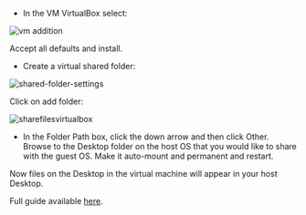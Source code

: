 - In the VM VirtualBox select:

![vm addition](https://user-images.githubusercontent.com/42873333/46498212-b10b2980-c814-11e8-93e9-212148d29372.jpg)

Accept all defaults and install.

- Create a virtual shared folder:

![shared-folder-settings](https://user-images.githubusercontent.com/42873333/46498413-4b6b6d00-c815-11e8-8a85-6369fc985ed7.png)

Click on add folder:

![sharefilesvirtualbox](https://user-images.githubusercontent.com/42873333/46498488-7e156580-c815-11e8-9878-77f8afe56656.png)

- In the Folder Path box, click the down arrow and then click Other. Browse to the Desktop folder on the host OS that you would like to share with the guest OS. Make it auto-mount and permanent and restart.

Now files on the Desktop in the virtual machine will appear in your host Desktop.

Full guide available [here](https://helpdeskgeek.com/virtualization/virtualbox-share-folder-host-guest/).
